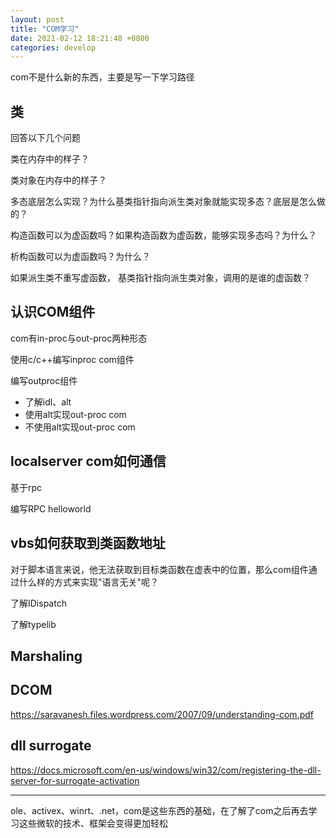 ```yaml
---
layout: post
title: "COM学习"
date: 2021-02-12 18:21:48 +0800
categories: develop
---
```


com不是什么新的东西，主要是写一下学习路径

## 类

回答以下几个问题

类在内存中的样子？

类对象在内存中的样子？

多态底层怎么实现？为什么基类指针指向派生类对象就能实现多态？底层是怎么做的？

构造函数可以为虚函数吗？如果构造函数为虚函数，能够实现多态吗？为什么？

析构函数可以为虚函数吗？为什么？

如果派生类不重写虚函数， 基类指针指向派生类对象，调用的是谁的虚函数？

## 认识COM组件

com有in-proc与out-proc两种形态

使用c/c++编写inproc com组件

编写outproc组件

- 了解idl、alt
- 使用alt实现out-proc com
- 不使用alt实现out-proc com

## localserver com如何通信

基于rpc

编写RPC helloworld

## vbs如何获取到类函数地址

对于脚本语言来说，他无法获取到目标类函数在虚表中的位置，那么com组件通过什么样的方式来实现"语言无关"呢？

了解IDispatch

了解typelib

## Marshaling

## DCOM

https://saravanesh.files.wordpress.com/2007/09/understanding-com.pdf

## dll surrogate

https://docs.microsoft.com/en-us/windows/win32/com/registering-the-dll-server-for-surrogate-activation

---

ole、activex、winrt、.net，com是这些东西的基础，在了解了com之后再去学习这些微软的技术、框架会变得更加轻松